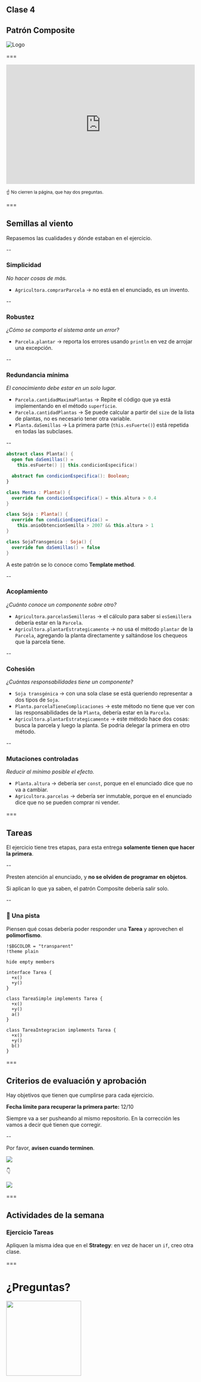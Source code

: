 ## Clase 4

## Patrón Composite

![Logo](img/logo.png)

===

<div style='position: relative; padding-bottom: 56.25%; padding-top: 35px; height: 0; overflow: hidden;'><iframe sandbox='allow-scripts allow-same-origin allow-presentation' allowfullscreen='true' allowtransparency='true' frameborder='0' height='315' src='https://www.mentimeter.com/embed/aec73e69ddf82f94714139dfbd2cad00/f3619fb0966f' style='position: absolute; top: 0; left: 0; width: 100%; height: 100%;' width='420'></iframe></div>

<small>☝️ No cierren la página, que hay dos preguntas.</small>

===

## Semillas al viento

Repasemos las cualidades y dónde estaban en el ejercicio.

--

### Simplicidad

_No hacer cosas de más._

- `Agricultora.comprarParcela` -> no está en el enunciado, es un invento.

--

### Robustez

_¿Cómo se comporta el sistema ante un error?_

- `Parcela.plantar` -> reporta los errores usando `println` en vez de arrojar una excepción.

--

### Redundancia mínima

_El conocimiento debe estar en un solo lugar._

- `Parcela.cantidadMaximaPlantas` -> Repite el código que ya está implementando en el método `superficie`.
- `Parcela.cantidadPlantas` -> Se puede calcular a partir del `size` de la lista de plantas, no es necesario tener otra variable.
- `Planta.daSemillas` -> La primera parte (`this.esFuerte()`) está repetida en todas las subclases.

--

```kotlin
abstract class Planta() {
  open fun daSemillas() =
    this.esFuerte() || this.condicionEspecifica()

  abstract fun condicionEspecifica(): Boolean;
}

class Menta : Planta() {
  override fun condicionEspecifica() = this.altura > 0.4
}

class Soja : Planta() {
  override fun condicionEspecifica() =
    this.anioObtencionSemilla > 2007 && this.altura > 1
}

class SojaTransgenica : Soja() {
  override fun daSemillas() = false
}
```

<!-- .element: class="fullscreen" -->

A este patrón se lo conoce como **Template method**.

<!-- .element: class="fragment" -->

--

### Acoplamiento

_¿Cuánto conoce un componente sobre otro?_

- `Agricultora.parcelasSemilleras` -> el cálculo para saber si `esSemillera` debería estar en la `Parcela`.
- `Agricultora.plantarEstrategicamente` -> no usa el método `plantar` de la `Parcela`, agregando la planta directamente y saltándose los chequeos que la parcela tiene.

--

### Cohesión

_¿Cuántas responsabilidades tiene un componente?_

- `Soja transgénica` -> con una sola clase se está queriendo representar a dos tipos de `Soja`.
- `Planta.parcelaTieneComplicaciones` -> este método no tiene que ver con las responsabilidades de la `Planta`, debería estar en la `Parcela`.
- `Agricultora.plantarEstrategicamente` -> este método hace dos cosas: busca la parcela y luego la planta. Se podría delegar la primera en otro método.

--

### Mutaciones controladas

_Reducir al mínimo posible el efecto._

- `Planta.altura` -> debería ser `const`, porque en el enunciado dice que no va a cambiar.
- `Agricultora.parcelas` -> debería ser inmutable, porque en el enunciado dice que no se pueden comprar ni vender.

===

## Tareas

El ejercicio tiene tres etapas, para esta entrega **solamente tienen que hacer la primera**.

--

Presten atención al enunciado, y **no se olviden de programar en objetos**.

Si aplican lo que ya saben, el patrón Composite debería salir solo.

--

### 🧐 Una pista

Piensen qué cosas debería poder responder una **Tarea** y aprovechen el **polimorfismo**.

```plantuml
!$BGCOLOR = "transparent"
!theme plain

hide empty members

interface Tarea {
  +x()
  +y()
}

class TareaSimple implements Tarea {
  +x()
  +y()
  a()
}

class TareaIntegracion implements Tarea {
  +x()
  +y()
  b()
}
```

===

## Criterios de evaluación y aprobación

Hay objetivos que tienen que cumplirse para cada ejercicio.

**Fecha límite para recuperar la primera parte:** 12/10

Siempre va a ser pusheando al mismo repositorio. En la corrección les vamos a decir qué tienen que corregir.

--

Por favor, **avisen cuando terminen**.

![](img/clase-4/aviso-github.gif)

👇

![](img/clase-4/aviso-discord.png)

<!-- .element: class="fragment" -->

===

## Actividades de la semana

### Ejercicio Tareas

Apliquen la misma idea que en el **Strategy**: en vez de hacer un `if`, creo otra clase.

===

# ¿Preguntas?

<img width="200px" src="img/logo.png">
